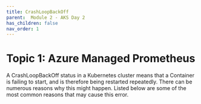 ```yaml
---
title: CrashLoopBackOff
parent:  Module 2 - AKS Day 2
has_children: false
nav_order: 1
---
```


# Topic 1: Azure Managed Prometheus

A CrashLoopBackOff status in a Kubernetes cluster means that a Container is failing to start, and is therefore being restarted repeatedly. There can be numerous reasons why this might happen. Listed below are some of the most common reasons that may cause this error.

